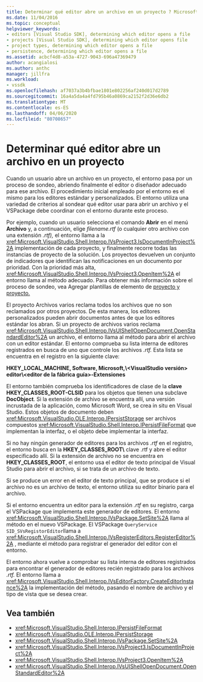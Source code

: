 ```yaml
---
title: Determinar qué editor abre un archivo en un proyecto ? Microsoft Docs
ms.date: 11/04/2016
ms.topic: conceptual
helpviewer_keywords:
- editors [Visual Studio SDK], determining which editor opens a file
- projects [Visual Studio SDK], determining which editor opens file
- project types, determining which editor opens a file
- persistence, determining which editor opens a file
ms.assetid: acbcf4d8-a53a-4727-9043-696a47369479
author: acangialosi
ms.author: anthc
manager: jillfra
ms.workload:
- vssdk
ms.openlocfilehash: af7037a3b4bfbae1801e802256af240d017d2789
ms.sourcegitcommit: 16a4a5da4a4fd795b46a0869ca2152f2d36e6db2
ms.translationtype: MT
ms.contentlocale: es-ES
ms.lasthandoff: 04/06/2020
ms.locfileid: "80708657"
---
```

# <a name="determine-which-editor-opens-a-file-in-a-project"></a>Determinar qué editor abre un archivo en un proyecto
Cuando un usuario abre un archivo en un proyecto, el entorno pasa por un proceso de sondeo, abriendo finalmente el editor o diseñador adecuado para ese archivo. El procedimiento inicial empleado por el entorno es el mismo para los editores estándar y personalizados. El entorno utiliza una variedad de criterios al sondear qué editor usar para abrir un archivo y el VSPackage debe coordinar con el entorno durante este proceso.

 Por ejemplo, cuando un usuario selecciona el comando **Abrir** en el menú **Archivo** y, a continuación, elige *filename.rtf* (o cualquier otro archivo con una extensión *.rtf),* el entorno llama a la <xref:Microsoft.VisualStudio.Shell.Interop.IVsProject3.IsDocumentInProject%2A> implementación de cada proyecto, y finalmente recorre todas las instancias de proyecto de la solución. Los proyectos devuelven un conjunto de indicadores que identifican las notificaciones en un documento por prioridad. Con la prioridad más alta, <xref:Microsoft.VisualStudio.Shell.Interop.IVsProject3.OpenItem%2A> el entorno llama al método adecuado. Para obtener más información sobre el proceso de sondeo, vea Agregar plantillas de elemento de [proyecto y proyecto.](../../extensibility/internals/adding-project-and-project-item-templates.md)

 El proyecto Archivos varios reclama todos los archivos que no son reclamados por otros proyectos. De esta manera, los editores personalizados pueden abrir documentos antes de que los editores estándar los abran. Si un proyecto de archivos varios reclama <xref:Microsoft.VisualStudio.Shell.Interop.IVsUIShellOpenDocument.OpenStandardEditor%2A> un archivo, el entorno llama al método para abrir el archivo con un editor estándar. El entorno comprueba su lista interna de editores registrados en busca de uno que controle los archivos *.rtf.* Esta lista se encuentra en el registro en la siguiente clave:

 **HKEY_LOCAL_MACHINE, Software, Microsoft,\\\<VisualStudio versión> editor\\\<editor de la fábrica guía>-Extensiones**

 El entorno también comprueba los identificadores de clase de la **clave HKEY_CLASSES_ROOT-CLSID** para los objetos que tienen una subclave **DocObject**. Si la extensión de archivo se encuentra allí, una versión incrustada de la aplicación, como Microsoft Word, se crea in situ en Visual Studio. Estos objetos de documento deben <xref:Microsoft.VisualStudio.OLE.Interop.IPersistStorage> ser archivos compuestos <xref:Microsoft.VisualStudio.Shell.Interop.IPersistFileFormat> que implementan la interfaz, o el objeto debe implementar la interfaz.

 Si no hay ningún generador de editores para los archivos *.rtf* en el registro, el entorno busca en la **HKEY_CLASSES_ROOT\\** clave .rtf y abre el editor especificado allí. Si la extensión de archivo no se encuentra en **HKEY_CLASSES_ROOT**, el entorno usa el editor de texto principal de Visual Studio para abrir el archivo, si se trata de un archivo de texto.

 Si se produce un error en el editor de texto principal, que se produce si el archivo no es un archivo de texto, el entorno utiliza su editor binario para el archivo.

 Si el entorno encuentra un editor para la extensión *.rtf* en su registro, carga el VSPackage que implementa este generador de editores. El entorno <xref:Microsoft.VisualStudio.Shell.Interop.IVsPackage.SetSite%2A> llama al método en el nuevo VSPackage. El VSPackage `QueryService` `SID_SVsRegistorEditor`llama a <xref:Microsoft.VisualStudio.Shell.Interop.IVsRegisterEditors.RegisterEditor%2A> , mediante el método para registrar el generador del editor con el entorno.

 El entorno ahora vuelve a comprobar su lista interna de editores registrados para encontrar el generador de editores recién registrado para los archivos *.rtf.* El entorno llama a <xref:Microsoft.VisualStudio.Shell.Interop.IVsEditorFactory.CreateEditorInstance%2A> la implementación del método, pasando el nombre de archivo y el tipo de vista que se desea crear.

## <a name="see-also"></a>Vea también
- <xref:Microsoft.VisualStudio.Shell.Interop.IPersistFileFormat>
- <xref:Microsoft.VisualStudio.OLE.Interop.IPersistStorage>
- <xref:Microsoft.VisualStudio.Shell.Interop.IVsPackage.SetSite%2A>
- <xref:Microsoft.VisualStudio.Shell.Interop.IVsProject3.IsDocumentInProject%2A>
- <xref:Microsoft.VisualStudio.Shell.Interop.IVsProject3.OpenItem%2A>
- <xref:Microsoft.VisualStudio.Shell.Interop.IVsUIShellOpenDocument.OpenStandardEditor%2A>
